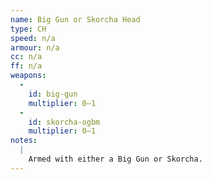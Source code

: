 ```yaml
---
name: Big Gun or Skorcha Head
type: CH
speed: n/a
armour: n/a
cc: n/a
ff: n/a
weapons:
  -
    id: big-gun
    multiplier: 0–1
  -
    id: skorcha-ogbm
    multiplier: 0–1
notes:
  |
    Armed with either a Big Gun or Skorcha.
---
```

